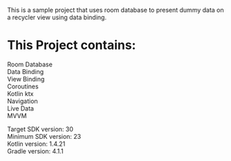 This is a sample project that uses room database to present dummy data on a recycler view using data binding. <br />

# This Project contains:
Room Database <br />
Data Binding <br />
View Binding <br />
Coroutines <br />
Kotlin ktx <br />
Navigation <br />
Live Data <br />
MVVM <br />

Target SDK version: 30 <br />
Minimum SDK version: 23 <br />
Kotlin version: 1.4.21 <br />
Gradle version: 4.1.1 <br />